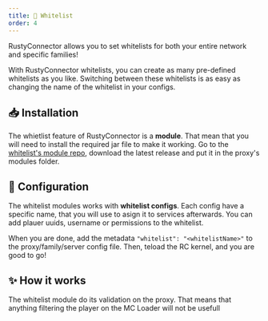 ```yaml
---
title: 👮 Whitelist
order: 4
---
```


RustyConnector allows you to set whitelists for both your entire network and specific families!

With RustyConnector whitelists, you can create as many pre-defined whitelists as you like. Switching between these whitelists is as easy as changing the name of the whitelist in your configs.

## 📥 Installation

The whietlist feature of RustyConnector is a **module**. That mean that you will need to install the required jar file to make it working. Go to the [whitelist's module repo](https://github.com/Aelysium-Group/rcm-whitelists), download the latest release and put it in the proxy's modules folder.

## 📝 Configuration
The whitelist modules works with **whitelist configs**. Each config have a specific name, that you will use to asign it to services afterwards. You can add plauer uuids, username or permissions to the whitelist.

When you are done, add the metadata `"whitelist": "<whitelistName>"` to the proxy/family/server config file. Then, teload the RC kernel, and you are good to go!

## ✨️ How it works
The whitelist module do its validation on the proxy. That means that anything filtering the player on the MC Loader will not be usefull
